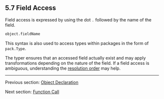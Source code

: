 ## 5.7 Field Access

Field access is expressed by using the dot `.` followed by the name of the field.

```haxe
object.fieldName
```

This syntax is also used to access types within packages in the form of `pack.Type`.

The typer ensures that an accessed field actually exist and may apply transformations depending on the nature of the field. If a field access is ambiguous, understanding the [resolution order](type-system-resolution-order.md) may help.

---

Previous section: [Object Declaration](expression-object-declaration.md)

Next section: [Function Call](expression-function-call.md)